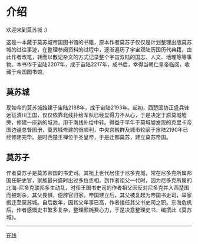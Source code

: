 # 介绍
 
欢迎来到莫苏城 :)

这是一本藏于莫苏城帝国图书馆的书籍，原本作者莫苏子仅仅是计划整理出版莫苏城的过往事迹，在整理参阅资料的过程中，逐渐遍历了宇宙双陆历国历代典籍，由此作者改笔，转而以散记杂文的方式记录整个宇宙双陆的国志、人文、地理等等事物。本书作于宙陆2207年，成于宙陆2217年，成书后，幸得当朝仁皇帝临阅，收藏于帝国图书馆。

## 莫苏城

现如今的莫苏城始建于宙陆2188年，成于宙陆2193年。起初，西楚国协正盛兵锋远征清川王国，仅仅依靠北线补给军队已经显得力不从心，于是决定于原莫城墟旁，修建一座新的城池，用于南线补给中转。得益于早年于莫城墟发现的克里卡帝国边疆总督图册，莫苏城修建的很顺利，中央宫殿群及城市轮廓于宙陆2190年已经修建完毕。是时西楚王禅位于圣皇帝，于是迁都莫苏，建立莫苏帝国。

## 莫苏子

作者莫苏子是莫苏帝国的书史司。其祖上世代居住于尼多克城，常在尼多克所属邦国任职史官，家族最兴盛时出过多位丞相。到作者祖父一代时，因为尼多克所属的北海-尼多克联邦多生动乱，时任王国书史司的作者祖父因反对尼多克并入西楚国而被刺杀，其父畏惧，便辞官归家。帝国建立后，其父被复起为帝国书史司，举家搬迁至莫苏城。自后数年，因其父年事已高，作者接任其父书史司之职。东海危机后，作者感慨史书繁多复杂，整理颇耗费心力，于是决意整理史书，编撰此《莫苏城》。

---

[在线](https://www.mosu.city)